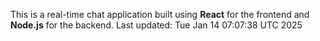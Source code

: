 This is a real-time chat application built using **React** for the frontend and **Node.js** for the backend.
Last updated: Tue Jan 14 07:07:38 UTC 2025
